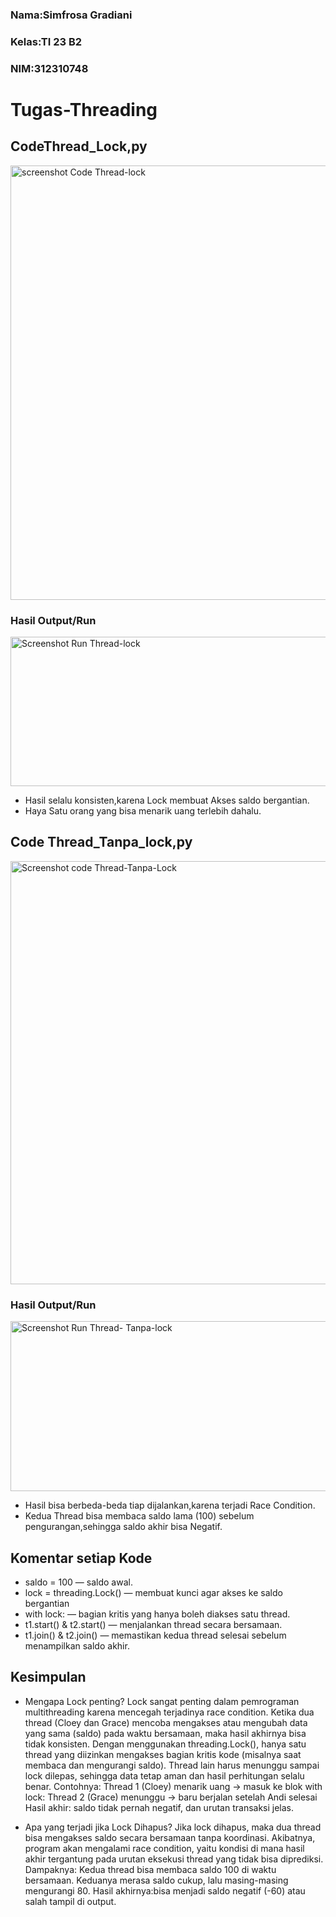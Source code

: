 ### Nama:Simfrosa Gradiani
### Kelas:TI 23 B2
### NIM:312310748

# Tugas-Threading

## CodeThread_Lock,py
<img width="911" height="695" alt="screenshot Code Thread-lock" src="https://github.com/user-attachments/assets/492dc97d-fb8f-438b-b6c0-709bdaf7b155" />

### Hasil Output/Run
<img width="728" height="239" alt="Screenshot Run Thread-lock" src="https://github.com/user-attachments/assets/35f5851a-d48d-4472-aabe-bd36b6f0cd3c" />

* Hasil selalu konsisten,karena Lock membuat Akses saldo bergantian.
* Haya Satu orang yang bisa menarik uang terlebih dahalu.

## Code Thread_Tanpa_lock,py
<img width="881" height="677" alt="Screenshot code Thread-Tanpa-Lock" src="https://github.com/user-attachments/assets/8c7d318c-95c9-466d-b6f5-dd8f53061a83" />

### Hasil Output/Run
<img width="819" height="272" alt="Screenshot Run Thread- Tanpa-lock" src="https://github.com/user-attachments/assets/6aa926e0-7d91-44ae-bd3b-7ee2ae5e08fc" />

* Hasil bisa berbeda-beda tiap dijalankan,karena terjadi Race Condition.
* Kedua Thread bisa membaca saldo lama (100) sebelum pengurangan,sehingga saldo akhir bisa Negatif.

## Komentar setiap Kode
* saldo = 100 —  saldo awal.
* lock = threading.Lock() — membuat kunci agar akses ke saldo bergantian
* with lock: — bagian kritis yang hanya boleh diakses satu thread.
* t1.start() & t2.start() — menjalankan thread secara bersamaan.
* t1.join() & t2.join() — memastikan kedua thread selesai sebelum menampilkan saldo akhir.

## Kesimpulan
* Mengapa Lock penting?
Lock sangat penting dalam pemrograman multithreading karena mencegah terjadinya race condition.
Ketika dua thread (Cloey dan Grace) mencoba mengakses atau mengubah data yang sama (saldo) pada waktu bersamaan, maka hasil akhirnya bisa tidak konsisten.
Dengan menggunakan threading.Lock(), hanya satu thread yang diizinkan mengakses bagian kritis kode (misalnya saat membaca dan mengurangi saldo).
Thread lain harus menunggu sampai lock dilepas, sehingga data tetap aman dan hasil perhitungan selalu benar.
Contohnya:
Thread 1 (Cloey) menarik uang → masuk ke blok with lock:
Thread 2 (Grace) menunggu → baru berjalan setelah Andi selesai
Hasil akhir: saldo tidak pernah negatif, dan urutan transaksi jelas.

* Apa yang terjadi jika Lock Dihapus?
Jika lock dihapus, maka dua thread bisa mengakses saldo secara bersamaan tanpa koordinasi.
Akibatnya, program akan mengalami race condition, yaitu kondisi di mana hasil akhir tergantung pada urutan eksekusi thread yang tidak bisa diprediksi.
Dampaknya:
Kedua thread bisa membaca saldo 100 di waktu bersamaan.
Keduanya merasa saldo cukup, lalu masing-masing mengurangi 80.
Hasil akhirnya:bisa menjadi saldo negatif (-60) atau salah tampil di output.
